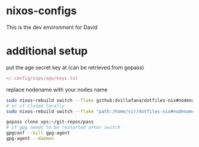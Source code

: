 # nixos-configs
This is the dev environment for David
# additional setup
put the age secret key at (can be retrieved from gopass)
```nix
~/.config/sops/age/keys.txt
```


replace nodename with your nodes name
```bash
sudo nixos-rebuild switch --flake github:dvillafana/dotfiles-nix#nodename
# or if cloned locally
sudo nixos-rebuild switch --flake "path:/home/vir/dotfiles-nix#nodename" --impure

gopass clone vps:~/git-repos/pass
# if gpg needs to be restarted after switch
gpgconf --kill gpg-agent
gpg-agent --daemon
```
